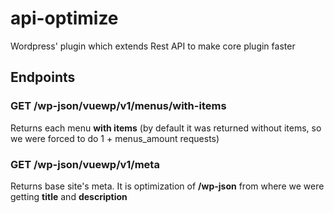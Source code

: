 # api-optimize
Wordpress' plugin which extends Rest API to make core plugin faster

## Endpoints

### GET /wp-json/vuewp/v1/menus/with-items
Returns each menu **with items** (by default it was returned without items, so we were forced to do 1 + menus_amount requests)

### GET /wp-json/vuewp/v1/meta
Returns base site's meta. It is optimization of **/wp-json** from where we were getting **title** and **description**

